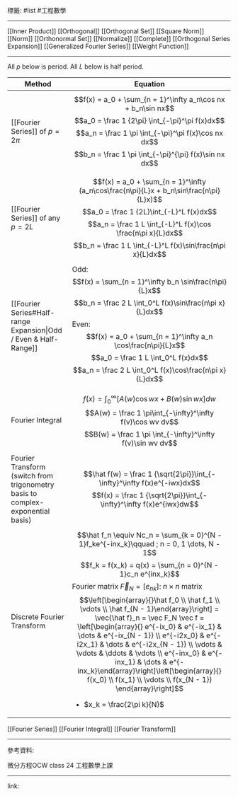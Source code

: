 標籤: #list #工程數學 

---

[[Inner Product]]
[[Orthogonal]]
[[Orthogonal Set]]
[[Square Norm]]
[[Norm]]
[[Orthonormal Set]]
[[Normalize]]
[[Complete]]
[[Orthogonal Series Expansion]]
[[Generalized Fourier Series]]
[[Weight Function]]

---

All $p$ below is period.
All $L$ below is half period.

| Method                                                                          | Equation                                                                                                                                                                                                                                                                                                                                                                                                                                                                                                                                                                                                                                                                                                     |
| ------------------------------------------------------------------------------- | ------------------------------------------------------------------------------------------------------------------------------------------------------------------------------------------------------------------------------------------------------------------------------------------------------------------------------------------------------------------------------------------------------------------------------------------------------------------------------------------------------------------------------------------------------------------------------------------------------------------------------------------------------------------------------------------------------------ |
| [[Fourier Series]] of $p = 2\pi$                                                | $$f(x) = a_0 + \sum_{n = 1}^\infty a_n\cos nx + b_n\sin nx$$ $$a_0 = \frac 1 {2\pi} \int_{-\pi}^\pi f(x)dx$$ $$a_n = \frac 1 \pi \int_{-\pi}^\pi f(x)\cos nx dx$$ $$b_n = \frac 1 \pi \int_{-\pi}^{\pi} f(x)\sin nx dx$$                                                                                                                                                                                                                                                                                                                                                                                                                                                                                     |
| [[Fourier Series]] of any $p = 2L$                                              | $$f(x) = a_0 + \sum_{n = 1}^\infty (a_n\cos\frac{n\pi}{L}x + b_n\sin\frac{n\pi}{L}x)$$ $$a_0 = \frac 1 {2L}\int_{-L}^L f(x)dx$$ $$a_n = \frac 1 L \int_{-L}^L f(x)\cos \frac{n\pi x}{L}dx$$ $$b_n = \frac 1 L \int_{-L}^L f(x)\sin\frac{n\pi x}{L}dx$$                                                                                                                                                                                                                                                                                                                                                                                                                                                       |
| [[Fourier Series#Half-range Expansion\|Odd / Even & Half-Range]]                | Odd: $$f(x) = \sum_{n = 1}^\infty b_n \sin\frac{n\pi}{L}x$$ $$b_n = \frac 2 L \int_0^L f(x)\sin\frac{n\pi x}{L}dx$$ Even: $$f(x) = a_0 + \sum_{n = 1}^\infty a_n \cos\frac{n\pi}{L}x$$ $$a_0 = \frac 1 L \int_0^L f(x)dx$$ $$a_n = \frac 2 L \int_0^L f(x)\cos\frac{n\pi x}{L}dx$$                                                                                                                                                                                                                                                                                                                                                                                                                           |
| Fourier Integral                                                                | $$f(x) = \int_0^\infty\left[A(w)\cos wx + B(w)\sin wx\right]dw$$ $$A(w) = \frac 1 \pi\int_{-\infty}^\infty f(v)\cos wv dv$$ $$B(w) = \frac 1 \pi \int_{-\infty}^\infty f(v)\sin wv dv$$                                                                                                                                                                                                                                                                                                                                                                                                                                                                                                                      |
| Fourier Transform (switch from trigonometry basis to complex-exponential basis) | $$\hat f(w) = \frac 1 {\sqrt{2\pi}}\int_{-\infty}^\infty f(x)e^{-iwx}dx$$ $$f(x) = \frac 1 {\sqrt{2\pi}}\int_{-\infty}^\infty f(x)e^{iwx}dw$$                                                                                                                                                                                                                                                                                                                                                                                                                                                                                                                                                                |
| Discrete Fourier Transform                                                      | $$\hat f_n \equiv Nc_n = \sum_{k = 0}^{N - 1}f_ke^{-inx_k}\qquad ; n = 0, 1 \dots, N - 1$$ $$f_k = f(x_k) = q(x) = \sum_{n = 0}^{N - 1}c_n e^{inx_k}$$ Fourier matrix $\vec F_N = [e_{nk}]$: $n\times n$ matrix $$\left[\begin{array}{}\hat f_0 \\ \hat f_1 \\ \vdots \\ \hat f_{N - 1}\end{array}\right] = \vec{\hat f}_n = \vec F_N \vec f = \left[\begin{array}{} e^{-ix_0} & e^{-ix_1} & \dots & e^{-ix_{N - 1}} \\ e^{-i2x_0} & e^{-i2x_1} & \dots & e^{-i2x_{N - 1}} \\ \vdots & \vdots & \ddots & \vdots \\ e^{-inx_0} & e^{-inx_1} & \dots & e^{-inx_k}\end{array}\right]\left[\begin{array}{} f(x_0) \\ f(x_1) \\ \vdots \\ f(x_{N - 1}) \end{array}\right]$$ <ul><li>$x_k = \frac{2\pi k}{N}$</ul> |

[[Fourier Series]]
[[Fourier Integral]]
[[Fourier Transform]]

---

參考資料:

微分方程OCW class 24
工程數學上課

---

link:

